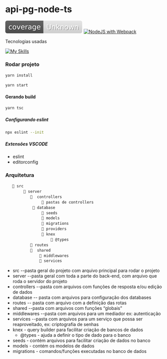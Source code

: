 # api-pg-node-ts

![Coverage](./badges.svg)
[![NodeJS with Webpack](https://github.com/jeangondorek/api-pg-node-ts/actions/workflows/webpack.yml/badge.svg)](https://github.com/jeangondorek/api-pg-node-ts/actions/workflows/webpack.yml)

Tecnologias usadas

[![My Skills](https://skillicons.dev/icons?i=nodejs,typescript,express,postgres,sqlite&perline=5)](https://skillicons.dev)

### Rodar projeto 

```bash
yarn install
```

```bash
yarn start
```

#### Gerando build

```bash
yarn tsc
```

##### Configurando eslint

```bash
npx eslint --init
```

##### Extensões VSCODE

- eslint
- editorconfig

### Arquitetura

```bash
   📁 src
        📁 server
           📁  controllers
                📁 pastas de controllers
            📁 database
                📁 seeds
                📁 models
                📁 migrations
                📁 providers
                📁 knex
                    📁 @types
           📁 routes
           📁  shared
               📁 middlewares
               📁 services
```

- src --pasta geral do projeto com arquivo principal para rodar o projeto
- server --pasta geral com toda a parte do back-end, com arquivo que roda o servidor do projeto
- controllers --pasta com arquivos com funções de resposta e/ou edição de dados
- database -- pasta com arquivos para configuração dos databases
- routes -- pasta com arquivo com a definição das rotas
- shared --pasta com arquivos com funções “globais”
- middlewares --pasta com arquivos para um mediador ex: autenticação
- services --pasta com arquivos para um serviço que possa ser reaproveitado, ex: criptografia de senhas
- knex - query builder para facilitar criação de bancos de dados
  - @types - ajuda a definir o tipo de dado para o banco
- seeds - contém arquivos para facilitar criação de dados no banco
- models - contém os modelos de dados
- migrations - comandos/funções executadas no banco de dados
